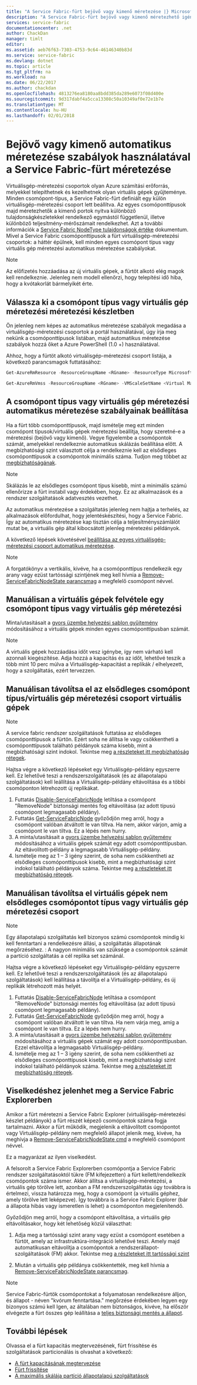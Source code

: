 ```yaml
---
title: "A Service Fabric-fürt bejövő vagy kimenő méretezése |} Microsoft Docs"
description: "A Service Fabric-fürt bejövő vagy kimenő méretezhető igény szerint úgy, hogy minden csomópont típus vagy virtuális gép méretezési automatikus méretezése szabályainak megfelelően. A Service Fabric-fürt a csomópontok hozzáadásához és eltávolításához"
services: service-fabric
documentationcenter: .net
author: ChackDan
manager: timlt
editor: 
ms.assetid: aeb76f63-7303-4753-9c64-46146340b83d
ms.service: service-fabric
ms.devlang: dotnet
ms.topic: article
ms.tgt_pltfrm: na
ms.workload: na
ms.date: 06/22/2017
ms.author: chackdan
ms.openlocfilehash: 4813276ea8180aa8bdd385da289e6073f08d400e
ms.sourcegitcommit: 9d317dabf4a5cca13308c50a10349af0e72e1b7e
ms.translationtype: MT
ms.contentlocale: hu-HU
ms.lasthandoff: 02/01/2018
---
```

# <a name="scale-a-service-fabric-cluster-in-or-out-using-auto-scale-rules"></a>Bejövő vagy kimenő automatikus méretezése szabályok használatával a Service Fabric-fürt méretezése
Virtuálisgép-méretezési csoportok olyan Azure számítási erőforrás, melyekkel telepíthetnek és kezelhetnek olyan virtuális gépek gyűjteménye. Minden csomópont-típus, a Service Fabric-fürt definiált egy külön virtuálisgép-méretezési csoport lett beállítva. Az egyes csomóponttípusok majd méretezhetők a kimenő portok nyitva különböző tulajdonságkészletekkel rendelkező egymástól függetlenül, illetve különböző teljesítmény-mérőszámait rendelkezhet. Azt a további információk a [Service Fabric NodeType tulajdonságok értéke](service-fabric-cluster-nodetypes.md) dokumentum. Mivel a Service Fabric csomóponttípusok a fürt virtuálisgép-méretezési csoportok: a háttér épülnek, kell minden egyes csomópont típus vagy virtuális gép méretezési automatikus méretezése szabályokat.

> [!NOTE]
> Az előfizetés hozzáadása az új virtuális gépek, a fürtöt alkotó elég magok kell rendelkeznie. Jelenleg nem modell ellenőrzi, hogy telepítési idő hiba, hogy a kvótakorlát bármelyikét érte.
> 
> 

## <a name="choose-the-node-typevirtual-machine-scale-set-to-scale"></a>Válassza ki a csomópont típus vagy virtuális gép méretezési méretezési készletben
Ön jelenleg nem képes az automatikus méretezése szabályok megadása a virtuálisgép-méretezési csoportok a portál használatával, úgy írja meg nekünk a csomóponttípusok listában, majd automatikus méretezése szabályok hozzá őket a Azure PowerShell (1.0 +) használatával.

Ahhoz, hogy a fürtöt alkotó virtuálisgép-méretezési csoport listája, a következő parancsmagok futtatásához:

```powershell
Get-AzureRmResource -ResourceGroupName <RGname> -ResourceType Microsoft.Compute/VirtualMachineScaleSets

Get-AzureRmVmss -ResourceGroupName <RGname> -VMScaleSetName <Virtual Machine scale set name>
```

## <a name="set-auto-scale-rules-for-the-node-typevirtual-machine-scale-set"></a>A csomópont típus vagy virtuális gép méretezési automatikus méretezése szabályainak beállítása
Ha a fürt több csomóponttípusok, majd ismételje meg ezt minden csomópont típusok/virtuális gépek méretezési beállítja, hogy szeretné-e a méretezési (bejövő vagy kimenő). Vegye figyelembe a csomópontok számát, amelyekkel rendelkeznie automatikus skálázás beállítása előtt. A megbízhatósági szint választott célja a rendelkeznie kell az elsődleges csomóponttípusok a csomópontok minimális száma. Tudjon meg többet az [megbízhatóságának](service-fabric-cluster-capacity.md).

> [!NOTE]
> Skálázás le az elsődleges csomópont típus kisebb, mint a minimális számú ellenőrizze a fürt instabil vagy érdekében, hogy. Ez az alkalmazások és a rendszer szolgáltatások adatvesztés vezethet.
> 
> 

Az automatikus méretezése a szolgáltatás jelenleg nem hajtja a terhelés, az alkalmazások előfordulhat, hogy jelentéskészítési, hogy a Service Fabric. Így az automatikus méretezése kap tisztán célja a teljesítményszámlálót mutat be, a virtuális gép által kibocsátott jelenleg méretezési példányok.  

A következő lépések követésével [beállítása az egyes virtuálisgép-méretezési csoport automatikus méretezése](../virtual-machine-scale-sets/virtual-machine-scale-sets-autoscale-overview.md).

> [!NOTE]
> A forgatókönyv a vertikális, kivéve, ha a csomóponttípus rendelkezik egy arany vagy ezüst tartóssági szintjének meg kell hívnia a [Remove-ServiceFabricNodeState parancsmag](https://docs.microsoft.com/powershell/module/servicefabric/remove-servicefabricnodestate) a megfelelő csomópont névvel.
> 
> 

## <a name="manually-add-vms-to-a-node-typevirtual-machine-scale-set"></a>Manuálisan a virtuális gépek felvétele egy csomópont típus vagy virtuális gép méretezési
Minta/utasításait a [gyors üzembe helyezési sablon gyűjtemény](https://github.com/Azure/azure-quickstart-templates/tree/master/201-vmss-scale-existing) módosításához a virtuális gépek minden egyes csomóponttípusban számát. 

> [!NOTE]
> A virtuális gépek hozzáadása időt vesz igénybe, így nem várható kell azonnali kiegészítése. Adja hozzá a kapacitás és az időt, lehetővé teszik a több mint 10 perc múlva a Virtuálisgép-kapacitást a replikák / elhelyezett, hogy a szolgáltatás, ezért tervezzen.
> 
> 

## <a name="manually-remove-vms-from-the-primary-node-typevirtual-machine-scale-set"></a>Manuálisan távolítsa el az elsődleges csomópont típus/virtuális gép méretezési csoport virtuális gépek
> [!NOTE]
> A service fabric rendszer szolgáltatások futtatása az elsődleges csomóponttípusok a fürtön. Ezért soha ne állítsa le vagy csökkentheti a csomóponttípusok található példányok száma kisebb, mint a megbízhatósági szint indokol. Tekintse meg [a részleteket itt megbízhatóság rétegek](service-fabric-cluster-capacity.md). 
> 
> 

Hajtsa végre a következő lépéseket egy Virtuálisgép-példány egyszerre kell. Ez lehetővé teszi a rendszerszolgáltatások (és az állapotalapú szolgáltatások) kell leállítása a Virtuálisgép-példány eltávolítása és a többi csomóponton létrehozott új replikákat.

1. Futtatás [Disable-ServiceFabricNode](https://docs.microsoft.com/powershell/module/servicefabric/disable-servicefabricnode?view=azureservicefabricps) letiltása a csomópont "RemoveNode" biztonsági mentés fog eltávolítása (az adott típusú csomópont legmagasabb példány).
2. Futtatás [Get-ServiceFabricNode](https://docs.microsoft.com/powershell/module/servicefabric/get-servicefabricnode?view=azureservicefabricps) győződjön meg arról, hogy a csomópont valóban átváltott le van tiltva. Ha nem, akkor várjon, amíg a csomópont le van tiltva. Ez a lépés nem hurry.
3. A minta/utasításait a [gyors üzembe helyezési sablon gyűjtemény](https://github.com/Azure/azure-quickstart-templates/tree/master/201-vmss-scale-existing) módosításához a virtuális gépek számát egy adott csomóponttípusban. Az eltávolított-példány a legmagasabb Virtuálisgép-példány. 
4. Ismételje meg az 1 – 3 igény szerint, de soha nem csökkentheti az elsődleges csomóponttípusok kisebb, mint a megbízhatósági szint indokol található példányok száma. Tekintse meg [a részleteket itt megbízhatóság rétegek](service-fabric-cluster-capacity.md). 

## <a name="manually-remove-vms-from-the-non-primary-node-typevirtual-machine-scale-set"></a>Manuálisan távolítsa el virtuális gépek nem elsődleges csomópontot típus vagy virtuális gép méretezési csoport
> [!NOTE]
> Egy állapotalapú szolgáltatás kell bizonyos számú csomópontok mindig ki kell fenntartani a rendelkezésre állási, a szolgáltatás állapotának megőrzéséhez. : A nagyon minimális van szüksége a csomópontok számát a partíció szolgáltatás a cél replika set számánál. 
> 
> 

Hajtsa végre a következő lépéseket egy Virtuálisgép-példány egyszerre kell. Ez lehetővé teszi a rendszerszolgáltatások (és az állapotalapú szolgáltatások) kell leállítása a távolítja el a Virtuálisgép-példány, és új replikák létrehozott más helyét.

1. Futtatás [Disable-ServiceFabricNode](https://docs.microsoft.com/powershell/module/servicefabric/disable-servicefabricnode?view=azureservicefabricps) letiltása a csomópont "RemoveNode" biztonsági mentés fog eltávolítása (az adott típusú csomópont legmagasabb példány).
2. Futtatás [Get-ServiceFabricNode](https://docs.microsoft.com/powershell/module/servicefabric/get-servicefabricnode?view=azureservicefabricps) győződjön meg arról, hogy a csomópont valóban átváltott le van tiltva. Ha nem várja meg, amíg a csomópont le van tiltva. Ez a lépés nem hurry.
3. A minta/utasításait a [gyors üzembe helyezési sablon gyűjtemény](https://github.com/Azure/azure-quickstart-templates/tree/master/201-vmss-scale-existing) módosításához a virtuális gépek számát egy adott csomóponttípusban. Ezzel eltávolítja a legmagasabb Virtuálisgép-példány. 
4. Ismételje meg az 1 – 3 igény szerint, de soha nem csökkentheti az elsődleges csomóponttípusok kisebb, mint a megbízhatósági szint indokol található példányok száma. Tekintse meg [a részleteket itt megbízhatóság rétegek](service-fabric-cluster-capacity.md).

## <a name="behaviors-you-may-observe-in-service-fabric-explorer"></a>Viselkedéshez jelenhet meg a Service Fabric Explorerben
Amikor a fürt méretezni a Service Fabric Explorer (virtuálisgép-méretezési készlet példányok) a fürt részét képező csomópontok száma fogja tartalmazni.  Akkor a fürt működik, megjelenik a eltávolított csomópontot vagy Virtuálisgép-példány nem megfelelő állapot jelenik meg, kivéve, ha meghívja a [Remove-ServiceFabricNodeState cmd](https://docs.microsoft.com/powershell/module/servicefabric/remove-servicefabricnodestate?view=azureservicefabricps) a megfelelő csomópont névvel.   

Ez a magyarázat az ilyen viselkedést.

A felsorolt a Service Fabric Explorerben csomópontja a Service Fabric rendszer szolgáltatásoktól tükre (FM kifejezetten) a fürt kellett/rendelkezik csomópontok száma ismer. Akkor állítsa a virtuálisgép-méretezési, a virtuális gép törölve lett, azonban a FM rendszerszolgáltatás úgy továbbra is értelmezi, vissza határozza meg, hogy a csomópont (a virtuális géphez, amely törölve lett leképezve). Így továbbra is a Service Fabric Explorer (bár a állapota hibás vagy ismeretlen is lehet) a csomóponton megjelenítendő.

Győződjön meg arról, hogy a csomópont eltávolítása, a virtuális gép eltávolításakor, hogy két lehetőség közül választhat:

1) Adja meg a tartóssági szint arany vagy ezüst a csomópont esetében a fürtöt, amely az infrastruktúra-integráció lehetővé teszi. Amely majd automatikusan eltávolítja a csomópontok a rendszerállapot-szolgáltatások (FM) akkor.
Tekintse meg [a részleteket itt tartóssági szint](service-fabric-cluster-capacity.md)

2) Miután a virtuális gép példánya csökkentették, meg kell hívnia a [Remove-ServiceFabricNodeState parancsmag](https://msdn.microsoft.com/library/mt125993.aspx).

> [!NOTE]
> Service Fabric-fürtök csomópontokat a folyamatosan rendelkezésre álljon, és állapot - néven "kvórum fenntartása." megőrzése érdekében legyen egy bizonyos számú kell Igen, az általában nem biztonságos, kivéve, ha először elvégezte a fürt összes gép leállítása a [teljes biztonsági mentés a állapot](service-fabric-reliable-services-backup-restore.md).
> 
> 

## <a name="next-steps"></a>További lépések
Olvassa el a fürt kapacitás megtervezésének, fürt frissítése és szolgáltatások particionálás is olvashat a következő:

* [A fürt kapacitásának megtervezése](service-fabric-cluster-capacity.md)
* [Fürt frissítése](service-fabric-cluster-upgrade.md)
* [A maximális skálája partíció állapotalapú szolgáltatások](service-fabric-concepts-partitioning.md)

<!--Image references-->
[BrowseServiceFabricClusterResource]: ./media/service-fabric-cluster-scale-up-down/BrowseServiceFabricClusterResource.png
[ClusterResources]: ./media/service-fabric-cluster-scale-up-down/ClusterResources.png
